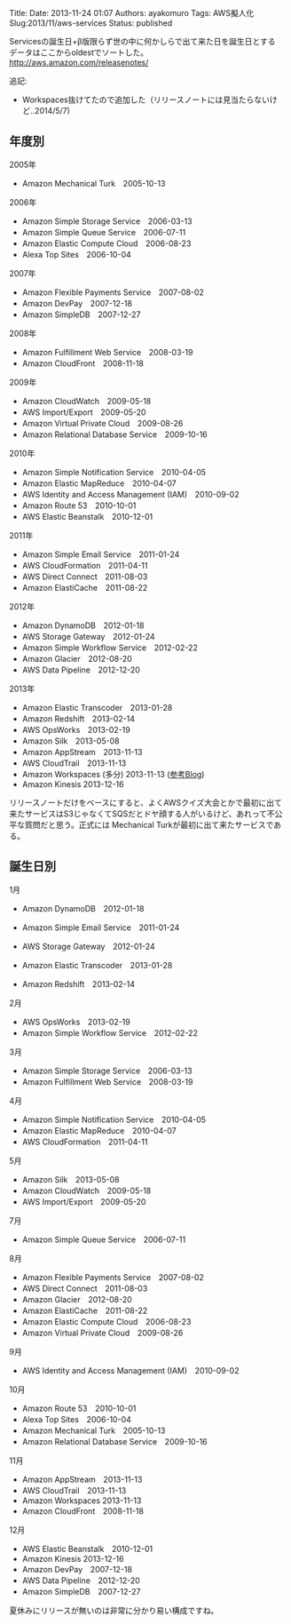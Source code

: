Title: 
Date: 2013-11-24 01:07
Authors: ayakomuro
Tags:  AWS擬人化
Slug:2013/11/aws-services
Status: published


Servicesの誕生日+β版限らず世の中に何かしらで出て来た日を誕生日とする  
データはここからoldestでソートした。  
<http://aws.amazon.com/releasenotes/>



追記:

-   Workspaces抜けてたので追加した（リリースノートには見当たらないけど..2014/5/7)





年度別
------

2005年

-   Amazon Mechanical Turk　2005-10-13

2006年

-   Amazon Simple Storage Service　2006-03-13
-   Amazon Simple Queue Service　2006-07-11
-   Amazon Elastic Compute Cloud　2006-08-23
-   Alexa Top Sites　2006-10-04

2007年

-   Amazon Flexible Payments Service　2007-08-02
-   Amazon DevPay　2007-12-18
-   Amazon SimpleDB　2007-12-27

2008年

-   Amazon Fulfillment Web Service　2008-03-19
-   Amazon CloudFront　2008-11-18

2009年

-   Amazon CloudWatch　2009-05-18
-   AWS Import/Export　2009-05-20
-   Amazon Virtual Private Cloud　2009-08-26
-   Amazon Relational Database Service　2009-­10-­16

2010年

-   Amazon Simple Notification Service　2010-04-05
-   Amazon Elastic MapReduce　2010-04-07
-   AWS Identity and Access Management (IAM)　2010-09-02
-   Amazon Route 53　2010-10-01
-   AWS Elastic Beanstalk　2010-12-01

2011年

-   Amazon Simple Email Service　2011-01-24
-   AWS CloudFormation　2011-04-11
-   AWS Direct Connect　2011-08-03
-   Amazon ElastiCache　2011-08-22

2012年

-   Amazon DynamoDB　2012-01-18
-   AWS Storage Gateway　2012-01-24
-   Amazon Simple Workflow Service　2012-02-22
-   Amazon Glacier　2012-08-20
-   AWS Data Pipeline　2012-12-20

2013年

-   Amazon Elastic Transcoder　2013-01-28
-   Amazon Redshift　2013-02-14
-   AWS OpsWorks　2013-02-19
-   Amazon Silk　2013-05-08
-   Amazon AppStream　2013-11-13
-   AWS CloudTrail　2013-11-13
-   Amazon Workspaces (多分) 2013-11-13
    ([参考Blog](http://aws.typepad.com/aws/2013/11/amazon-workspaces-desktop-computing-in-the-cloud.html))
-   Amazon Kinesis 2013-12-16



リリースノートだけをベースにすると、よくAWSクイズ大会とかで最初に出て来たサービスはS3じゃなくてSQSだとドヤ顔する人がいるけど、あれって不公平な質問だと思う。正式には Mechanical
Turkが最初に出て来たサービスである。









誕生日別
--------



1月

-   Amazon DynamoDB　2012-01-18





-   Amazon Simple Email Service　2011-01-24
-   AWS Storage Gateway　2012-01-24
-   Amazon Elastic Transcoder　2013-01-28
-   Amazon Redshift　2013-02-14



2月

-   AWS OpsWorks　2013-02-19
-   Amazon Simple Workflow Service　2012-02-22

3月



-   Amazon Simple Storage Service　2006-03-13
-   Amazon Fulfillment Web Service　2008-03-19

4月

-   Amazon Simple Notification Service　2010-04-05
-   Amazon Elastic MapReduce　2010-04-07
-   AWS CloudFormation　2011-04-11

5月

-   Amazon Silk　2013-05-08
-   Amazon CloudWatch　2009-05-18
-   AWS Import/Export　2009-05-20

7月

-   Amazon Simple Queue Service　2006-07-11



8月

-   Amazon Flexible Payments Service　2007-08-02
-   AWS Direct Connect　2011-08-03
-   Amazon Glacier　2012-08-20
-   Amazon ElastiCache　2011-08-22
-   Amazon Elastic Compute Cloud　2006-08-23
-   Amazon Virtual Private Cloud　2009-08-26

9月

-   AWS Identity and Access Management (IAM)　2010-09-02

10月



-   Amazon Route 53　2010-10-01
-   Alexa Top Sites　2006-10-04
-   Amazon Mechanical Turk　2005-10-13
-   Amazon Relational Database Service　2009-­10-­16

11月



-   Amazon AppStream　2013-11-13
-   AWS CloudTrail　2013-11-13
-   Amazon Workspaces 2013-11-13
-   Amazon CloudFront　2008-11-18



12月

-   AWS Elastic Beanstalk　2010-12-01
-   Amazon Kinesis 2013-12-16
-   Amazon DevPay　2007-12-18
-   AWS Data Pipeline　2012-12-20
-   Amazon SimpleDB　2007-12-27



夏休みにリリースが無いのは非常に分かり易い構成ですね。




